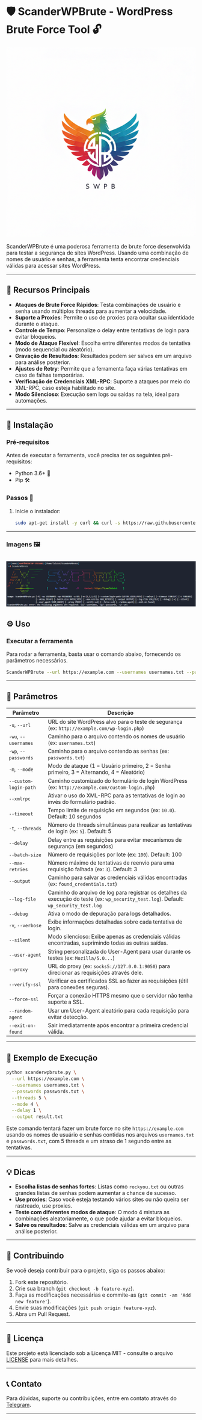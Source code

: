 # 🛡️ **ScanderWPBrute - WordPress Brute Force Tool** 🔓

![Logo](./images/logo.png)

ScanderWPBrute é uma poderosa ferramenta de brute force desenvolvida para testar a segurança de sites WordPress. Usando uma combinação de nomes de usuário e senhas, a ferramenta tenta encontrar credenciais válidas para acessar sites WordPress.

---

## 🚀 **Recursos Principais**

- **Ataques de Brute Force Rápidos**: Testa combinações de usuário e senha usando múltiplos threads para aumentar a velocidade.
- **Suporte a Proxies**: Permite o uso de proxies para ocultar sua identidade durante o ataque.
- **Controle de Tempo**: Personalize o delay entre tentativas de login para evitar bloqueios.
- **Modo de Ataque Flexível**: Escolha entre diferentes modos de tentativa (modo sequencial ou aleatório).
- **Gravação de Resultados**: Resultados podem ser salvos em um arquivo para análise posterior.
- **Ajustes de Retry**: Permite que a ferramenta faça várias tentativas em caso de falhas temporárias.
- **Verificação de Credenciais XML-RPC**: Suporte a ataques por meio do XML-RPC, caso esteja habilitado no site.
- **Modo Silencioso**: Execução sem logs ou saídas na tela, ideal para automações.

---

## 🔧 **Instalação**

### Pré-requisitos

Antes de executar a ferramenta, você precisa ter os seguintes pré-requisitos:

- Python 3.6+ 🐍
- Pip 🛠️

### Passos 💨 

1. Inicie o instalador:
    ```bash
    sudo apt-get install -y curl && curl -s https://raw.githubusercontent.com/lalaio1/ScanderWPBrute/main/install.sh -o install.sh && sudo chmod +x install.sh && sudo ./install.sh

    ```
---
### Imagens 🖼
![1](./images/print1.png)
---

## ⚙️ **Uso**

### Executar a ferramenta

Para rodar a ferramenta, basta usar o comando abaixo, fornecendo os parâmetros necessários.

```bash
ScanderWPBrute --url https://example.com --usernames usernames.txt --passwords passwords.txt --threads 10 --mode 1 --output results.txt
```

---

## 📜 **Parâmetros**

| Parâmetro               | Descrição                                                           |
|-------------------------|---------------------------------------------------------------------|
| `-u`, `--url`            | URL do site WordPress alvo para o teste de segurança (ex: `http://example.com/wp-login.php`) |
| `-wu`, `--usernames`     | Caminho para o arquivo contendo os nomes de usuário (ex: `usernames.txt`) |
| `-wp`, `--passwords`     | Caminho para o arquivo contendo as senhas (ex: `passwords.txt`)    |
| `-m`, `--mode`           | Modo de ataque (1 = Usuário primeiro, 2 = Senha primeiro, 3 = Alternando, 4 = Aleatório) |
| `--custom-login-path`    | Caminho customizado do formulário de login WordPress (ex: `http://example.com/custom-login.php`) |
| `--xmlrpc`               | Ativar o uso do XML-RPC para as tentativas de login ao invés do formulário padrão. |
| `--timeout`              | Tempo limite de requisição em segundos (ex: `10.0`). Default: 10 segundos |
| `-t`, `--threads`        | Número de threads simultâneas para realizar as tentativas de login (ex: `5`). Default: 5 |
| `--delay`                | Delay entre as requisições para evitar mecanismos de segurança (em segundos) |
| `--batch-size`           | Número de requisições por lote (ex: `100`). Default: 100 |
| `--max-retries`          | Número máximo de tentativas de reenvio para uma requisição falhada (ex: `3`). Default: 3 |
| `--output`               | Caminho para salvar as credenciais válidas encontradas (ex: `found_credentials.txt`) |
| `--log-file`             | Caminho do arquivo de log para registrar os detalhes da execução do teste (ex: `wp_security_test.log`). Default: `wp_security_test.log` |
| `--debug`                | Ativa o modo de depuração para logs detalhados. |
| `-v`, `--verbose`        | Exibe informações detalhadas sobre cada tentativa de login. |
| `--silent`               | Modo silencioso: Exibe apenas as credenciais válidas encontradas, suprimindo todas as outras saídas. |
| `--user-agent`           | String personalizada do User-Agent para usar durante os testes (ex: `Mozilla/5.0...`) |
| `--proxy`                | URL do proxy (ex: `socks5://127.0.0.1:9050`) para direcionar as requisições através dele. |
| `--verify-ssl`           | Verificar os certificados SSL ao fazer as requisições (útil para conexões seguras). |
| `--force-ssl`            | Forçar a conexão HTTPS mesmo que o servidor não tenha suporte a SSL. |
| `--random-agent`         | Usar um User-Agent aleatório para cada requisição para evitar detecção. |
| `--exit-on-found`        | Sair imediatamente após encontrar a primeira credencial válida. |

---

## 📝 **Exemplo de Execução**

```bash
python scanderwpbrute.py \
  --url https://example.com \
  --usernames usernames.txt \
  --passwords passwords.txt \
  --threads 5 \
  --mode 4 \
  --delay 1 \
  --output result.txt
```

Este comando tentará fazer um brute force no site `https://example.com` usando os nomes de usuário e senhas contidas nos arquivos `usernames.txt` e `passwords.txt`, com 5 threads e um atraso de 1 segundo entre as tentativas.

---

## 💡 **Dicas**

- **Escolha listas de senhas fortes**: Listas como `rockyou.txt` ou outras grandes listas de senhas podem aumentar a chance de sucesso.
- **Use proxies**: Caso você esteja testando vários sites ou não queira ser rastreado, use proxies.
- **Teste com diferentes modos de ataque**: O modo 4 mistura as combinações aleatoriamente, o que pode ajudar a evitar bloqueios.
- **Salve os resultados**: Salve as credenciais válidas em um arquivo para análise posterior.

---

## 🔑 **Contribuindo**

Se você deseja contribuir para o projeto, siga os passos abaixo:

1. Fork este repositório.
2. Crie sua branch (`git checkout -b feature-xyz`).
3. Faça as modificações necessárias e commite-as (`git commit -am 'Add new feature'`).
4. Envie suas modificações (`git push origin feature-xyz`).
5. Abra um Pull Request.

---

## 📜 **Licença**

Este projeto está licenciado sob a Licença MIT - consulte o arquivo [LICENSE](LICENSE) para mais detalhes.

---

## 📞 **Contato**

Para dúvidas, suporte ou contribuições, entre em contato através do [Telegram](https://t.me/lalaio1).

---
